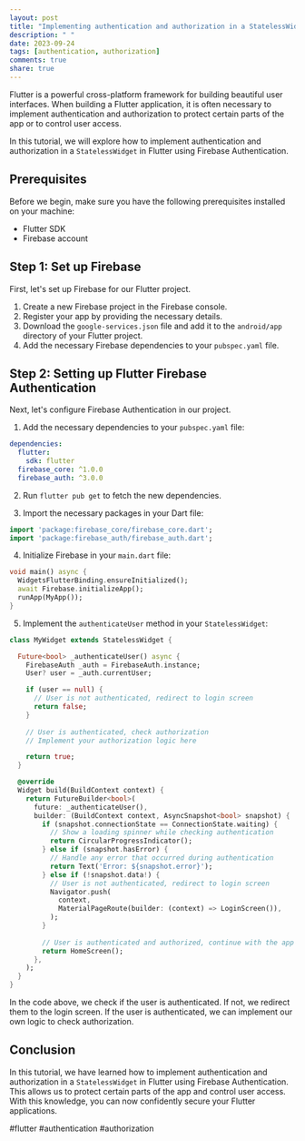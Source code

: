 ```yaml
---
layout: post
title: "Implementing authentication and authorization in a StatelessWidget in Flutter"
description: " "
date: 2023-09-24
tags: [authentication, authorization]
comments: true
share: true
---
```


Flutter is a powerful cross-platform framework for building beautiful user interfaces. When building a Flutter application, it is often necessary to implement authentication and authorization to protect certain parts of the app or to control user access.

In this tutorial, we will explore how to implement authentication and authorization in a `StatelessWidget` in Flutter using Firebase Authentication.

## Prerequisites

Before we begin, make sure you have the following prerequisites installed on your machine:

- Flutter SDK
- Firebase account

## Step 1: Set up Firebase

First, let's set up Firebase for our Flutter project. 

1. Create a new Firebase project in the Firebase console.
2. Register your app by providing the necessary details.
3. Download the `google-services.json` file and add it to the `android/app` directory of your Flutter project.
4. Add the necessary Firebase dependencies to your `pubspec.yaml` file.

## Step 2: Setting up Flutter Firebase Authentication

Next, let's configure Firebase Authentication in our project.

1. Add the necessary dependencies to your `pubspec.yaml` file:

```yaml
dependencies:
  flutter:
    sdk: flutter
  firebase_core: ^1.0.0
  firebase_auth: ^3.0.0
```

2. Run `flutter pub get` to fetch the new dependencies.

3. Import the necessary packages in your Dart file:

```dart
import 'package:firebase_core/firebase_core.dart';
import 'package:firebase_auth/firebase_auth.dart';
```

4. Initialize Firebase in your `main.dart` file:

```dart
void main() async {
  WidgetsFlutterBinding.ensureInitialized();
  await Firebase.initializeApp();
  runApp(MyApp());
}
```

5. Implement the `authenticateUser` method in your `StatelessWidget`:

```dart
class MyWidget extends StatelessWidget {

  Future<bool> _authenticateUser() async {
    FirebaseAuth _auth = FirebaseAuth.instance;
    User? user = _auth.currentUser;

    if (user == null) {
      // User is not authenticated, redirect to login screen
      return false;
    }
    
    // User is authenticated, check authorization
    // Implement your authorization logic here

    return true;
  }

  @override
  Widget build(BuildContext context) {
    return FutureBuilder<bool>(
      future: _authenticateUser(),
      builder: (BuildContext context, AsyncSnapshot<bool> snapshot) {
        if (snapshot.connectionState == ConnectionState.waiting) {
          // Show a loading spinner while checking authentication
          return CircularProgressIndicator();
        } else if (snapshot.hasError) {
          // Handle any error that occurred during authentication
          return Text('Error: ${snapshot.error}');
        } else if (!snapshot.data!) {
          // User is not authenticated, redirect to login screen
          Navigator.push(
            context,
            MaterialPageRoute(builder: (context) => LoginScreen()),
          );
        }
        
        // User is authenticated and authorized, continue with the app flow
        return HomeScreen();
      },
    );
  }
}
```

In the code above, we check if the user is authenticated. If not, we redirect them to the login screen. If the user is authenticated, we can implement our own logic to check authorization.

## Conclusion

In this tutorial, we have learned how to implement authentication and authorization in a `StatelessWidget` in Flutter using Firebase Authentication. This allows us to protect certain parts of the app and control user access. With this knowledge, you can now confidently secure your Flutter applications.

#flutter #authentication #authorization